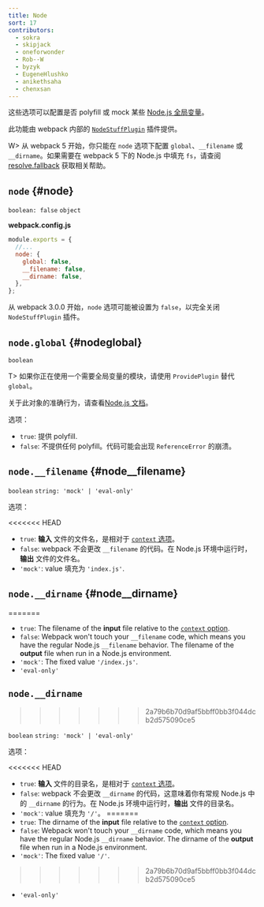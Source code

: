 ```yaml
---
title: Node
sort: 17
contributors:
  - sokra
  - skipjack
  - oneforwonder
  - Rob--W
  - byzyk
  - EugeneHlushko
  - anikethsaha
  - chenxsan
---
```


这些选项可以配置是否 polyfill 或 mock 某些 [Node.js 全局变量](https://nodejs.org/docs/latest/api/globals.html)。

此功能由 webpack 内部的 [`NodeStuffPlugin`](https://github.com/webpack/webpack/blob/master/lib/NodeStuffPlugin.js) 插件提供。

W> 从 webpack 5 开始，你只能在 `node` 选项下配置 `global`、`__filename` 或 `__dirname`。如果需要在 webpack 5 下的 Node.js 中填充 `fs`，请查阅 [resolve.fallback](/configuration/resolve/#resolvefallback) 获取相关帮助。

## `node` {#node}

`boolean: false` `object`

**webpack.config.js**

```javascript
module.exports = {
  //...
  node: {
    global: false,
    __filename: false,
    __dirname: false,
  },
};
```

从 webpack 3.0.0 开始，`node` 选项可能被设置为 `false`，以完全关闭 `NodeStuffPlugin` 插件。

## `node.global` {#nodeglobal}

`boolean`

T> 如果你正在使用一个需要全局变量的模块，请使用 `ProvidePlugin` 替代 `global`。

关于此对象的准确行为，请查看[Node.js 文档](https://nodejs.org/api/globals.html#globals_global)。

选项：

- `true`: 提供 polyfill.
- `false`: 不提供任何 polyfill。代码可能会出现 `ReferenceError` 的崩溃。

## `node.__filename` {#node__filename}

`boolean` `string: 'mock' | 'eval-only'`

选项：

<<<<<<< HEAD
- `true`: __输入__ 文件的文件名，是相对于 [`context` 选项](/configuration/entry-context/#context)。
- `false`: webpack 不会更改 `__filename` 的代码。在 Node.js 环境中运行时，__输出__ 文件的文件名。
- `'mock'`: value 填充为 `'index.js'`.


## `node.__dirname` {#node__dirname}
=======
- `true`: The filename of the **input** file relative to the [`context` option](/configuration/entry-context/#context).
- `false`: Webpack won't touch your `__filename` code, which means you have the regular Node.js `__filename` behavior. The filename of the **output** file when run in a Node.js environment.
- `'mock'`: The fixed value `'/index.js'`.
- `'eval-only'`

## `node.__dirname`
>>>>>>> 2a79b6b70d9af5bbff0bb3f044dcb2d575090ce5

`boolean` `string: 'mock' | 'eval-only'`

选项：

<<<<<<< HEAD
- `true`: __输入__ 文件的目录名，是相对于 [`context` 选项](/configuration/entry-context/#context)。
- `false`: webpack 不会更改 `__dirname` 的代码，这意味着你有常规 Node.js 中的 `__dirname` 的行为。在 Node.js 环境中运行时，__输出__ 文件的目录名。
- `'mock'`: value 填充为 `'/'`。
=======
- `true`: The dirname of the **input** file relative to the [`context` option](/configuration/entry-context/#context).
- `false`: Webpack won't touch your `__dirname` code, which means you have the regular Node.js `__dirname` behavior. The dirname of the **output** file when run in a Node.js environment.
- `'mock'`: The fixed value `'/'`.
>>>>>>> 2a79b6b70d9af5bbff0bb3f044dcb2d575090ce5
- `'eval-only'`
